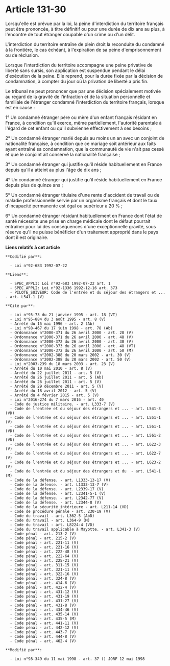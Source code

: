 # Article 131-30

Lorsqu'elle est prévue par la loi, la peine d'interdiction du territoire français peut être prononcée, à titre définitif ou
pour une durée de dix ans au plus, à l'encontre de tout étranger coupable d'un crime ou d'un délit.

L'interdiction du territoire entraîne de plein droit la reconduite du condamné à la frontière, le cas échéant, à l'expiration
de sa peine d'emprisonnement ou de réclusion.

Lorsque l'interdiction du territoire accompagne une peine privative de liberté sans sursis, son application est suspendue
pendant le délai d'exécution de la peine. Elle reprend, pour la durée fixée par la décision de condamnation, à compter du
jour où la privation de liberté a pris fin.

Le tribunal ne peut prononcer que par une décision spécialement motivée au regard de la gravité de l'infraction et de la
situation personnelle et familiale de l'étranger condamné l'interdiction du territoire français, lorsque est en cause :

1° Un condamné étranger père ou mère d'un enfant français résidant en France, à condition qu'il exerce, même partiellement,
l'autorité parentale à l'égard de cet enfant ou qu'il subvienne effectivement à ses besoins ;

2° Un condamné étranger marié depuis au moins un an avec un conjoint de nationalité française, à condition que ce mariage
soit antérieur aux faits ayant entraîné sa condamnation, que la communauté de vie n'ait pas cessé et que le conjoint ait
conservé la nationalité française ;

3° Un condamné étranger qui justifie qu'il réside habituellement en France depuis qu'il a atteint au plus l'âge de dix ans ;

4° Un condamné étranger qui justifie qu'il réside habituellement en France depuis plus de quinze ans ;

5° Un condamné étranger titulaire d'une rente d'accident de travail ou de maladie professionnelle servie par un organisme
français et dont le taux d'incapacité permanente est égal ou supérieur à 20 % ;

6° Un condamné étranger résidant habituellement en France dont l'état de santé nécessite une prise en charge médicale dont le
défaut pourrait entraîner pour lui des conséquences d'une exceptionnelle gravité, sous réserve qu'il ne puisse bénéficier
d'un traitement approprié dans le pays dont il est originaire.

**Liens relatifs à cet article**

	**Codifié par**:

	  - Loi n°92-683 1992-07-22

	**Liens**:

	  - SPEC_APPLI: Loi n°92-683 1992-07-22 art. 1
	  - SPEC_APPLI: Loi n°92-1336 1992-12-16 art. 373
	  - PILOTE_SUIVEUR: Code de l'entrée et du séjour des étrangers et ... - art. L541-1 (V)

	**Cité par**:

	  - Loi n°95-73 du 21 janvier 1995 - art. 18 (VT)
	  - Loi n°95-884 du 3 août 1995 - art. 8 (V)
	  - Arrêté du 15 mai 1996 - art. 2 (Ab)
	  - Loi n°98-467 du 17 juin 1998 - art. 78 (Ab)
	  - Ordonnance n°2000-371 du 26 avril 2000 - art. 28 (V)
	  - Ordonnance n°2000-371 du 26 avril 2000 - art. 48 (V)
	  - Ordonnance n°2000-372 du 26 avril 2000 - art. 30 (V)
	  - Ordonnance n°2000-373 du 26 avril 2000 - art. 48 (VT)
	  - Ordonnance n°2000-372 du 26 avril 2000 - art. 50 (M)
	  - Ordonnance n°2002-388 du 20 mars 2002 - art. 30 (V)
	  - Ordonnance n°2002-388 du 20 mars 2002 - art. 50 (V)
	  - Loi n°2003-239 du 18 mars 2003 - art. 23 (V)
	  - Arrêté du 10 mai 2010 - art. 8 (V)
	  - Arrêté du 22 juillet 2011 - art. 5 (V)
	  - Arrêté du 26 juillet 2011 - art. 5 (Ab)
	  - Arrêté du 26 juillet 2011 - art. 5 (V)
	  - Arrêté du 29 décembre 2011 - art. 5 (V)
	  - Arrêté du 18 avril 2012 - art. 5 (V)
	  - Arrêté du 4 février 2015 - art. 5 (V)
	  - Loi n°2016-274 du 7 mars 2016 - art. 40
	  - Code de justice militaire. - art. L333-7 (V)
	  - Code de l'entrée et du séjour des étrangers et ... - art. L541-3 (VD)
	  - Code de l'entrée et du séjour des étrangers et ... - art. L551-1 (V)
	  - Code de l'entrée et du séjour des étrangers et ... - art. L561-1 (VD)
	  - Code de l'entrée et du séjour des étrangers et ... - art. L561-2 (VD)
	  - Code de l'entrée et du séjour des étrangers et ... - art. L622-3 (V)
	  - Code de l'entrée et du séjour des étrangers et ... - art. L622-7 (V)
	  - Code de l'entrée et du séjour des étrangers et ... - art. L623-2 (V)
	  - Code de l'entrée et du séjour des étrangers et du  - art. L541-1 (M)
	  - Code de la défense. - art. L1333-13-17 (V)
	  - Code de la défense. - art. L1333-13-7 (V)
	  - Code de la défense. - art. L2339-17 (V)
	  - Code de la défense. - art. L2341-5-1 (V)
	  - Code de la défense. - art. L2342-77 (V)
	  - Code de la défense. - art. L2344-8 (V)
	  - Code de la sécurité intérieure - art. L211-14 (VD)
	  - Code de procédure pénale - art. 230-19 (V)
	  - Code du travail - art. L362-5 (AbD)
	  - Code du travail - art. L364-9 (M)
	  - Code du travail - art. L8224-4 (VD)
	  - Code du travail applicable à Mayotte. - art. L341-3 (V)
	  - Code pénal - art. 213-2 (V)
	  - Code pénal - art. 215-2 (V)
	  - Code pénal - art. 221-11 (V)
	  - Code pénal - art. 221-16 (V)
	  - Code pénal - art. 222-48 (V)
	  - Code pénal - art. 222-64 (V)
	  - Code pénal - art. 225-21 (V)
	  - Code pénal - art. 311-15 (V)
	  - Code pénal - art. 321-11 (V)
	  - Code pénal - art. 322-16 (V)
	  - Code pénal - art. 324-8 (V)
	  - Code pénal - art. 414-6 (V)
	  - Code pénal - art. 422-4 (V)
	  - Code pénal - art. 431-12 (V)
	  - Code pénal - art. 431-19 (V)
	  - Code pénal - art. 431-27 (V)
	  - Code pénal - art. 431-8 (V)
	  - Code pénal - art. 434-46 (V)
	  - Code pénal - art. 435-14 (V)
	  - Code pénal - art. 435-5 (M)
	  - Code pénal - art. 441-11 (V)
	  - Code pénal - art. 442-12 (V)
	  - Code pénal - art. 443-7 (V)
	  - Code pénal - art. 444-8 (V)
	  - Code pénal - art. 462-4 (V)

	**Modifié par**:

	  - Loi n°98-349 du 11 mai 1998 - art. 37 () JORF 12 mai 1998
